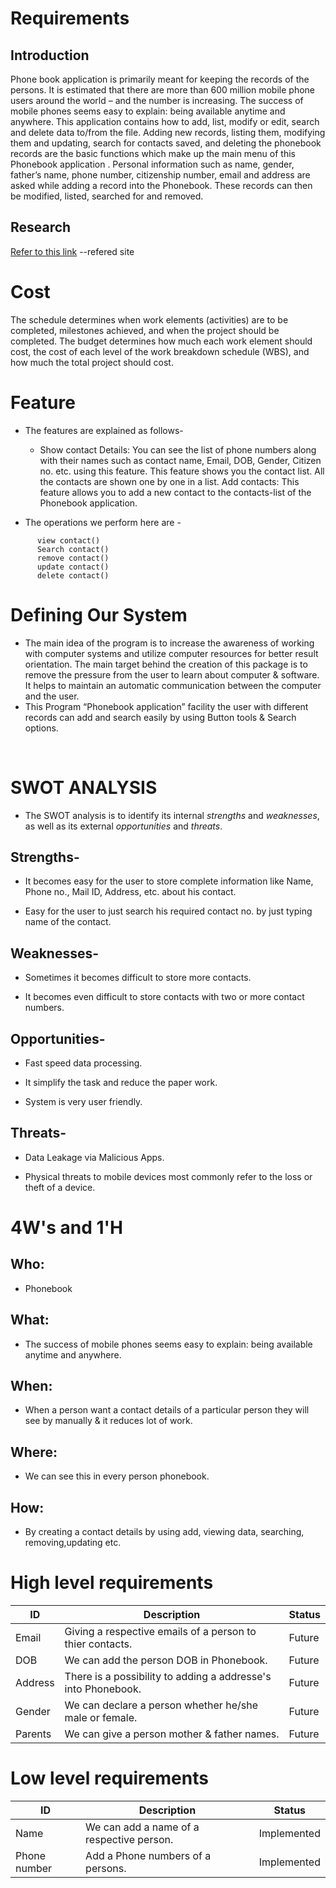 # Requirements
## Introduction
Phone book application is primarily meant for keeping the records of the persons. It is estimated that there are more than 600 million mobile phone users around the world – and the number is increasing. The success of mobile phones seems easy to explain: being available anytime and anywhere.
This application contains how to add, list, modify or edit, search and delete data to/from the file. Adding new records, listing them, modifying them and updating, search for contacts saved, and deleting the phonebook records are the basic functions which make up the main menu of this Phonebook application .
Personal information such as name, gender, father’s name, phone number, citizenship number, email and address are asked while adding a record into the Phonebook. These records can then be modified, listed, searched for and removed.
## Research
[Refer to this link](https://1000projects.org/phonebook-application-c-project-report.html) --refered site

# Cost
The schedule determines when work elements (activities) are to be completed, milestones achieved, and when the project should be completed. The budget determines how much each work element should cost, the cost of each level of the work breakdown schedule (WBS), and how much the total project should cost.

# Feature
* The features are explained as follows-
  - Show contact Details: You can see the list of phone numbers along with their names such as contact name, Email, DOB, Gender, Citizen no. etc. using this feature. This feature shows you the contact list. All the contacts are shown one by one in a list. Add contacts: This feature allows you to add a new contact to the contacts-list of the Phonebook application.

* The operations we perform here are -
``` add contact()
      view contact()
      Search contact()
      remove contact()
      update contact()
      delete contact()
```
      
# Defining Our System
* The main idea of the program is to increase the awareness of working with computer systems and utilize computer resources for better result orientation. The main target behind the creation of this package is to remove the pressure from the user to learn about computer & software. It helps to maintain an automatic communication between the computer and the user. 
* This Program “Phonebook application” facility the user with different records can add and search easily by using Button tools & Search options. 
<br>

# SWOT ANALYSIS
 
* The SWOT analysis is to identify its internal *strengths* and *weaknesses*, as well as its external *opportunities* and *threats*.

## Strengths- 
* It becomes easy for the user to store complete information like Name, Phone no., Mail ID, Address, etc. about his contact.

* Easy for the user to just search his required contact no. by just typing name of the contact.

## Weaknesses-
* Sometimes it becomes difficult to store more contacts.

* It becomes even difficult to store contacts with two or more contact numbers.

## Opportunities-
* Fast speed data processing.

* It simplify the task and reduce the paper work.

* System is very user friendly.

## Threats-
* Data Leakage via Malicious Apps.

* Physical threats to mobile devices most commonly refer to the loss or theft of a device.

# 4W's and 1'H


## Who: 
* Phonebook

## What:
* The success of mobile phones seems easy to explain: being available anytime and anywhere.

## When:
* When a person want a contact details of a particular person they will see by manually & it reduces lot of work.

## Where:
* We can see this in every person phonebook.

## How:
* By creating a contact details by using add, viewing data, searching, removing,updating etc.


# High level requirements
| ID | Description | Status |
| -------- | -------- | -------- |
| Email | Giving a respective emails of a person to thier contacts. | Future |
| DOB | We can add the person DOB in Phonebook. | Future |
| Address | There is a possibility to adding a addresse's into Phonebook. | Future |
| Gender | We can declare a person whether he/she male or female. | Future |
| Parents | We can give a person mother & father names. | Future |

# Low level requirements
| ID | Description | Status |
| -------- | -------- | -------- |
| Name | We can add a name of a respective person. | Implemented |
| Phone number | Add a Phone numbers of a persons. | Implemented |

